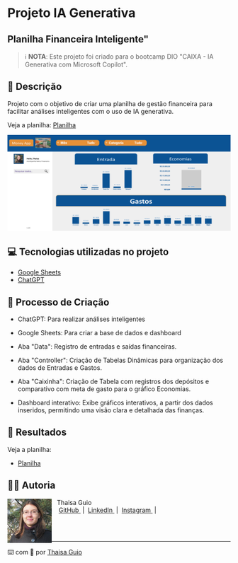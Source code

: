 # Projeto IA Generativa
## Planilha Financeira Inteligente"

 > ℹ️ **NOTA**: Este projeto foi criado para o bootcamp DIO "CAIXA - IA Generativa com Microsoft Copilot".

## 📒 Descrição

Projeto com o objetivo de criar uma planilha de gestão financeira para facilitar análises inteligentes com o uso de IA generativa.

Veja a planilha: [Planilha](https://docs.google.com/spreadsheets/d/1F3ZvlTvGnLzEr86_hA3ctDniyT7-MJCmKlX05UjrYdY/edit?usp=sharing)

  <p align="center">
<img 
    src="./images/planilha-inteligente.png"
    width="1000"
/>
</p>

<p align="center">

## 💻 Tecnologias utilizadas no projeto

- [Google Sheets](https://docs.google.com/spreadsheets)
- [ChatGPT](https://chat.openai.com/) 

## 🧐 Processo de Criação

- ChatGPT: Para realizar análises inteligentes
- Google Sheets: Para criar a base de dados e dashboard

- Aba "Data": Registro de entradas e saídas financeiras.
- Aba "Controller": Criação de Tabelas Dinâmicas para organização dos dados de Entradas e Gastos.
- Aba "Caixinha": Criação de Tabela com registros dos depósitos e comparativo com meta de gasto para o gráfico Economias.
- Dashboard interativo: Exibe gráficos interativos, a partir dos dados inseridos, permitindo uma visão clara e detalhada das finanças.

## 🚀 Resultados

Veja a planilha: 
- [Planilha](https://docs.google.com/spreadsheets/d/1F3ZvlTvGnLzEr86_hA3ctDniyT7-MJCmKlX05UjrYdY/edit?usp=sharing)

## 👨‍💻 Autoria

<p>
    <img 
      align=left 
      margin=10 
      width=100 
      src="/images/thaisa-guio.png"
    />
    <p>&nbsp&nbsp&nbspThaisa Guio<br>
    &nbsp&nbsp&nbsp
    <a 
        href="https://github.com/thaisaguio">
        GitHub
    </a>
    &nbsp;|&nbsp;
    <a 
        href="https://www.linkedin.com/thaisa-guio/">
        LinkedIn
    </a>
    &nbsp;|&nbsp;
    <a 
        href="https://www.instagram.com/thaisaguio">
        Instagram
    </a>
    &nbsp;|&nbsp;</p>
</p>
<br/><br/>
<p>

---

⌨️ com 💜 por [Thaisa Guio](https://github.com/thaisaguio)
